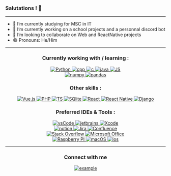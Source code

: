 ### Salutations ! 👋
---- 
- 📖 I’m currently studying for MSC in IT
- 🔭 I’m currently working on a school projects and a personnal discord bot
- 👯 I’m looking to collaborate on Web and ReactNative projects 
- 😄 Pronouns: He/Him
----  
<h3 align="center">Currently working with / learning : </h3>
   <div style="margin-top:10px" align="center">
        <a href="https://www.python.org/" target="_blank"> 
            <img src="https://img.shields.io/badge/Python-3776AB.svg?style=for-the-badge&logo=python&logoColor=white"  
            alt="Python"/> 
        </a>
         <a href="https://learn.microsoft.com/fr-fr/cpp" target="_blank"> 
            <img src="https://img.shields.io/badge/C++-00599C.svg?style=for-the-badge&logo=cplusplus&logoColor=white"  
            alt="cpp"/> 
        </a>
         <a href="https://fr.wikipedia.org/wiki/C_(langage)" target="_blank"> 
            <img src="https://img.shields.io/badge/C-A8B9CC.svg?style=for-the-badge&logo=c&logoColor=white"  
            alt="c"/> 
        </a>
      <a href="https://www.oracle.com/fr/java/" target="_blank"> 
            <img src="https://img.shields.io/badge/Java-F80000.svg?style=for-the-badge&logo=oracle&logoColor=white"  
            alt="java"/> 
        </a>
      <a href="https://developer.mozilla.org/fr/docs/Web/JavaScript/" target="_blank"> 
            <img src="https://img.shields.io/badge/JavaScript-F7DF1E.svg?style=for-the-badge&logo=javascript&logoColor=black"  
            alt="JS"/> 
        </a>
      <br/>
       <a href="https://numpy.org/" target="_blank"> 
            <img src="https://img.shields.io/badge/Numpy-013243.svg?style=for-the-badge&logo=numpy&logoColor=white"  
            alt="numpy"/> 
        </a>
      <a href="https://pandas.pydata.org/" target="_blank"> 
            <img src="https://img.shields.io/badge/Pandas-150458.svg?style=for-the-badge&logo=pandas&logoColor=white"  
            alt="pandas"/> 
        </a>
    </div>
<h3 align="center">Other skills : </h3>
   <div style="margin-top:10px" align="center">
      <a href="https://vuejs.org/" target="_blank"> 
            <img src="https://img.shields.io/badge/vue.js-4FC08D.svg?style=for-the-badge&logo=vuedotjs&logoColor=white"  
            alt="Vue.js"/> 
        </a>
       <a href="https://www.php.net/" target="_blank"> 
            <img src="https://img.shields.io/badge/PHP-777BB4.svg?style=for-the-badge&logo=php&logoColor=white"  
            alt="PHP"/> 
        </a>
        <a href="https://www.typescriptlang.org/" target="_blank"> 
            <img src="https://img.shields.io/badge/TypeScript-3178C6.svg?style=for-the-badge&logo=typescript&logoColor=white"  
            alt="TS"/> 
        </a>
         <a href="https://www.typescriptlang.org/" target="_blank"> 
            <img src="https://img.shields.io/badge/Sqlite-003B57.svg?style=for-the-badge&logo=sqlite&logoColor=white"  
            alt="SQlite"/> 
        </a>
        <a href="https://react.dev/" target="_blank"> 
            <img src="https://img.shields.io/badge/react-61DAFB.svg?style=for-the-badge&logo=react&logoColor=black"  
            alt="React"/> 
        </a>
        <a href="https://reactnative.dev/" target="_blank"> 
            <img src="https://img.shields.io/badge/react native-61DAFB.svg?style=for-the-badge&logo=react&logoColor=black"  
            alt="React Native"/> 
        </a>
         <a href="https://www.djangoproject.com/" target="_blank"> 
            <img src="https://img.shields.io/badge/Django-092E20.svg?style=for-the-badge&logo=django&logoColor=white"  
            alt="Django"/> 
        </a>
    </div>
<h3 align="center">Preferred IDEs  & Tools :</h3>

<div style="margin-top:10px" align="center">
  <div>
    <a href="https://code.visualstudio.com/" target="_blank">
      <img src="https://img.shields.io/badge/vscode-007ACC.svg?style=for-the-badge&logo=visualstudiocode&logoColor=white" alt="vsCode"/> 
    </a>
    <a href="https://www.jetbrains.com/" target="_blank">
      <img src="https://img.shields.io/badge/jetbrains%20IDE-000000.svg?style=for-the-badge&logo=jetbrains&logoColor=white" alt="jetbrains" />
    </a>
     <a href="https://apps.apple.com/fr/app/xcode/id497799835?mt=12" target="_blank">
    <img src="https://img.shields.io/badge/xcode-147EFB.svg?style=for-the-badge&logo=xcode&logoColor=white" alt="Xcode" />
  </a>
  </div>
  
  <div>
    <a href="https://www.notion.so/fr-fr" target="_blank">
      <img src="https://img.shields.io/badge/notion-000000.svg?style=for-the-badge&logo=notion&logoColor=white" alt="notion" />
    </a>
    <a href="https://www.notion.so/fr-fr" target="_blank">
      <img src="https://img.shields.io/badge/jira-0052CC.svg?style=for-the-badge&logo=jira&logoColor=white" alt="Jira" />
    </a>
    <a href="https://www.atlassian.com/fr/software/confluence" target="_blank">
      <img src="https://img.shields.io/badge/confluence-172B4D.svg?style=for-the-badge&logo=confluence&logoColor=white" alt="Confluence" />
    </a>
  </div>
  
  <div>
    <a href="https://stackoverflow.com/" target="_blank">
      <img src="https://img.shields.io/badge/stack%20overflow-F58025.svg?style=for-the-badge&logo=stack-overflow&logoColor=white" alt="Stack Overflow" />
    </a>
    <a href="https://www.microsoft.com/fr-fr/microsoft-365/microsoft-office" target="_blank">
      <img src="https://img.shields.io/badge/microsoft%20office-D83B01.svg?style=for-the-badge&logo=microsoft-office&logoColor=white" alt="Microsoft Office" />
    </a>
  </div>
 
  <div>
  <a href="https://www.raspberrypi.com/" target="_blank">
    <img src="https://img.shields.io/badge/raspberry%20pi-A22846.svg?style=for-the-badge&logo=raspberry-pi&logoColor=white" alt="Raspberry PI" />
  </a>
  <a href="https://www.apple.com/fr/macos" target="_blank">
    <img src="https://img.shields.io/badge/macos-000000.svg?style=for-the-badge&logo=macos&logoColor=white" alt="macOS" />
  </a>
  <a href="https://www.apple.com/fr/ios" target="_blank">
    <img src="https://img.shields.io/badge/ios-000000.svg?style=for-the-badge&logo=ios&logoColor=white" alt="ios" />
  </a>
  </div>
</div>

----

<h3 align="center">Connect with me</h3>

<div style="margin-top:10px" align="center">
  <div>
    <a  href="https://www.linkedin.com/in/lucas-le-menn-82493422b/" target="_blank">
      <img src="https://img.shields.io/badge/Linked%20In-0A66C2.svg?style=for-the-badge&logo=linkedin&logoColor=white" alt="example"/>
    </a>
  </div>
  </div>
</div>
